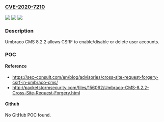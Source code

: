 ### [CVE-2020-7210](https://cve.mitre.org/cgi-bin/cvename.cgi?name=CVE-2020-7210)
![](https://img.shields.io/static/v1?label=Product&message=n%2Fa&color=blue)
![](https://img.shields.io/static/v1?label=Version&message=n%2Fa&color=blue)
![](https://img.shields.io/static/v1?label=Vulnerability&message=n%2Fa&color=brighgreen)

### Description

Umbraco CMS 8.2.2 allows CSRF to enable/disable or delete user accounts.

### POC

#### Reference
- https://sec-consult.com/en/blog/advisories/cross-site-request-forgery-csrf-in-umbraco-cms/
- http://packetstormsecurity.com/files/156062/Umbraco-CMS-8.2.2-Cross-Site-Request-Forgery.html

#### Github
No GitHub POC found.

